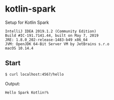 # kotlin-spark
Setup for Kotlin Spark

```
IntelliJ IDEA 2019.1.2 (Community Edition)
Build #IC-191.7141.44, built on May 7, 2019
JRE: 1.8.0_202-release-1483-b49 x86_64
JVM: OpenJDK 64-Bit Server VM by JetBrains s.r.o
macOS 10.14.4
```

## Start

```bash
$ curl localhost:4567/hello
```

Output:

```
Hello Spark Kotlin!%                                                                                                                                                                           
```
